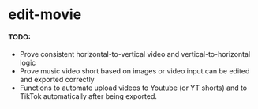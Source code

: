 # edit-movie

#### TODO:
* Prove consistent horizontal-to-vertical video and vertical-to-horizontal logic
* Prove music video short based on images or video input can be edited and exported correctly
* Functions to automate upload videos to Youtube (or YT shorts) and to TikTok automatically after being exported.

